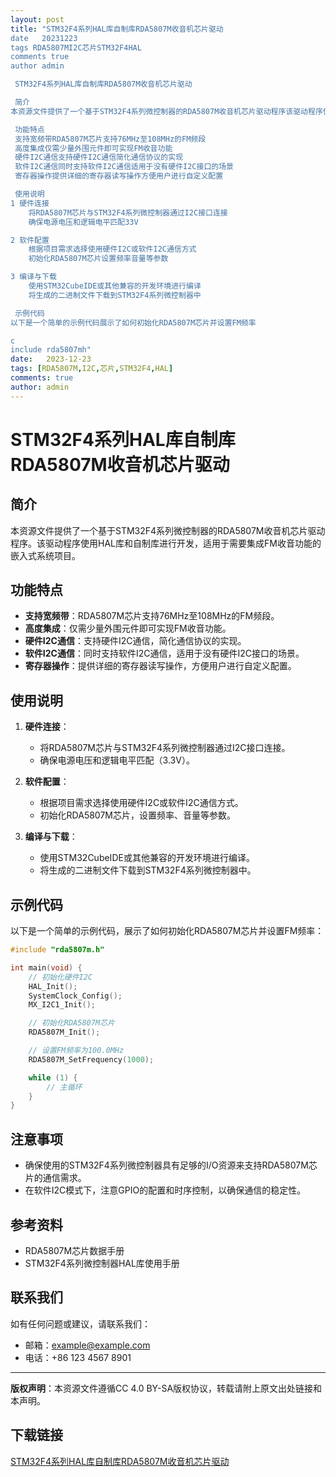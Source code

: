 ```yaml
---
layout: post
title: "STM32F4系列HAL库自制库RDA5807M收音机芯片驱动
date   20231223
tags RDA5807MI2C芯片STM32F4HAL
comments true
author admin

 STM32F4系列HAL库自制库RDA5807M收音机芯片驱动

 简介
本资源文件提供了一个基于STM32F4系列微控制器的RDA5807M收音机芯片驱动程序该驱动程序使用HAL库和自制库进行开发适用于需要集成FM收音功能的嵌入式系统项目

 功能特点
 支持宽频带RDA5807M芯片支持76MHz至108MHz的FM频段
 高度集成仅需少量外围元件即可实现FM收音功能
 硬件I2C通信支持硬件I2C通信简化通信协议的实现
 软件I2C通信同时支持软件I2C通信适用于没有硬件I2C接口的场景
 寄存器操作提供详细的寄存器读写操作方便用户进行自定义配置

 使用说明
1 硬件连接
    将RDA5807M芯片与STM32F4系列微控制器通过I2C接口连接
    确保电源电压和逻辑电平匹配33V

2 软件配置
    根据项目需求选择使用硬件I2C或软件I2C通信方式
    初始化RDA5807M芯片设置频率音量等参数

3 编译与下载
    使用STM32CubeIDE或其他兼容的开发环境进行编译
    将生成的二进制文件下载到STM32F4系列微控制器中

 示例代码
以下是一个简单的示例代码展示了如何初始化RDA5807M芯片并设置FM频率

c
include rda5807mh"
date:   2023-12-23
tags: [RDA5807M,I2C,芯片,STM32F4,HAL]
comments: true
author: admin
---
```

# STM32F4系列HAL库自制库RDA5807M收音机芯片驱动

## 简介
本资源文件提供了一个基于STM32F4系列微控制器的RDA5807M收音机芯片驱动程序。该驱动程序使用HAL库和自制库进行开发，适用于需要集成FM收音功能的嵌入式系统项目。

## 功能特点
- **支持宽频带**：RDA5807M芯片支持76MHz至108MHz的FM频段。
- **高度集成**：仅需少量外围元件即可实现FM收音功能。
- **硬件I2C通信**：支持硬件I2C通信，简化通信协议的实现。
- **软件I2C通信**：同时支持软件I2C通信，适用于没有硬件I2C接口的场景。
- **寄存器操作**：提供详细的寄存器读写操作，方便用户进行自定义配置。

## 使用说明
1. **硬件连接**：
   - 将RDA5807M芯片与STM32F4系列微控制器通过I2C接口连接。
   - 确保电源电压和逻辑电平匹配（3.3V）。

2. **软件配置**：
   - 根据项目需求选择使用硬件I2C或软件I2C通信方式。
   - 初始化RDA5807M芯片，设置频率、音量等参数。

3. **编译与下载**：
   - 使用STM32CubeIDE或其他兼容的开发环境进行编译。
   - 将生成的二进制文件下载到STM32F4系列微控制器中。

## 示例代码
以下是一个简单的示例代码，展示了如何初始化RDA5807M芯片并设置FM频率：

```c
#include "rda5807m.h"

int main(void) {
    // 初始化硬件I2C
    HAL_Init();
    SystemClock_Config();
    MX_I2C1_Init();

    // 初始化RDA5807M芯片
    RDA5807M_Init();

    // 设置FM频率为100.0MHz
    RDA5807M_SetFrequency(1000);

    while (1) {
        // 主循环
    }
}
```

## 注意事项
- 确保使用的STM32F4系列微控制器具有足够的I/O资源来支持RDA5807M芯片的通信需求。
- 在软件I2C模式下，注意GPIO的配置和时序控制，以确保通信的稳定性。

## 参考资料
- RDA5807M芯片数据手册
- STM32F4系列微控制器HAL库使用手册

## 联系我们
如有任何问题或建议，请联系我们：
- 邮箱：example@example.com
- 电话：+86 123 4567 8901

---

**版权声明**：本资源文件遵循CC 4.0 BY-SA版权协议，转载请附上原文出处链接和本声明。

## 下载链接

[STM32F4系列HAL库自制库RDA5807M收音机芯片驱动](https://pan.quark.cn/s/f82643f78229)